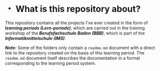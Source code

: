 # ・ What is this repository about?

This repository contains all the projects I've ever created in the form of ***learning periods (Lern-periode)***, which are carried out in the training workshop of the ***Berufsfachschule Baden (BBB)***, which is part of the ***Informatikmittelschule (IMS)***.

***Note:*** Some of the folders only contain a `readme.md` document with a direct link to the repository created on the basis of this learning period. The `readme.md` document itself describes the documentation in a format corresponding to the learning period system.
